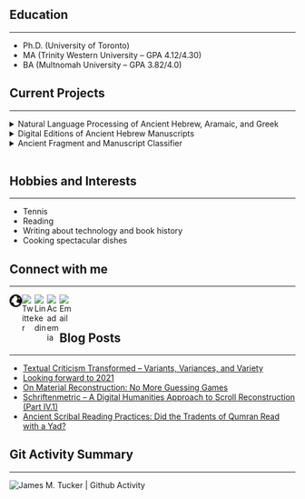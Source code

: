 ## Education
___
* Ph.D. (University of Toronto)
* MA (Trinity Western University – GPA 4.12/4.30)
* BA (Multnomah University – GPA 3.82/4.0)

## Current Projects
___
<details>
<summary>Natural Language Processing of Ancient Hebrew, Aramaic, and Greek</summary>
<br>
  Technologies and Languages used:
  <ul>Linguistics: Construction Grammar</ul>
  <ul>Fastai & Pytorch</ul>
  <ul>Python</ul>
  <ul>PostgreSQL</ul>
  <ul>Perl</ul>
</details>
<details>
<summary>Digital Editions of Ancient Hebrew Manuscripts</summary>
<br>
  Technologies and Langauges used:
  <ul>Django/Python (Pandas, Scikit, OpenCV, Matplotlib)</ul>
  <ul>Jupyter Notebook & Viola</ul>
  <ul>R</ul>
  <ul>MariaDB</ul>
  <ul>JavaScript</ul>
</details>
<details>
<summary>Ancient Fragment and Manuscript Classifier</summary>
  Technologies and Languages used:
  <ul>Fastai/Pytorch</ul>
  <ul>Python (Pandas, Matplotlib, OpenCV)</ul>
  <ul>MariaDB</ul>
  <ul>Juptyer Lab/Notebook</ul>
</details>
<br>

## Hobbies and Interests
___
* Tennis
* Reading
* Writing about technology and book history
* Cooking spectacular dishes

## Connect with me
___
[<img align="left" alt="Website" width="22px" src="https://raw.githubusercontent.com/iconic/open-iconic/master/svg/globe.svg" />][website]
[<img align="left" alt="Twitter" width="22px" src="https://cdn.jsdelivr.net/npm/simple-icons@v3/icons/twitter.svg" />][twitter]
[<img align="left" alt="Linkedin" width="22px" src="https://cdn.jsdelivr.net/npm/simple-icons@v3/icons/linkedin.svg" />][linkedin]
[<img align="left" alt="Academia" width="22px" src="https://cdn.jsdelivr.net/npm/simple-icons@v3/icons/academia.svg" />][academia]
[<img align="left" alt="Email" width="22px" src="https://cdn.jsdelivr.net/npm/simple-icons@v3/icons/microsoftoutlook.svg" />][email]

<br />
<br />

## Blog Posts
---
<!-- BLOG-POST-LIST:START -->
- [Textual Criticism Transformed – Variants, Variances, and Variety](https://jamesmtucker.com/?p=969&utm_source=rss&utm_medium=rss&utm_campaign=textual-criticism-transformed-variants-variances-and-variety)
- [Looking forward to 2021](https://jamesmtucker.com/?p=948&utm_source=rss&utm_medium=rss&utm_campaign=looking-forward-to-2021)
- [On Material Reconstruction: No More Guessing Games](https://jamesmtucker.com/?p=919&utm_source=rss&utm_medium=rss&utm_campaign=on-material-reconstruction-no-more-guessing-games)
- [Schriftenmetric – A Digital Humanities Approach to Scroll Reconstruction (Part IV.1)](https://jamesmtucker.com/?p=879&utm_source=rss&utm_medium=rss&utm_campaign=schriftenmetric-a-digital-humanities-approach-to-scroll-reconstruction-part-iv-1)
- [Ancient Scribal Reading Practices: Did the Tradents of Qumran Read with a Yad?](https://jamesmtucker.com/?p=853&utm_source=rss&utm_medium=rss&utm_campaign=ancient-scribal-reading-practices-did-the-tradents-of-qumran-read-with-a-yad)
<!-- BLOG-POST-LIST:END -->

## Git Activity Summary
---
<img align="left" alt="James M. Tucker | Github Activity" src="https://github-readme-stats.vercel.app/api?username=JamesMTucker&show_icons=true&hide_border=true&count_private=true" />

[website]: https://jamesmtucker.com
[twitter]: https://twitter.com/James_M_Tucker
[linkedin]: https://www.linkedin.com/in/james-m-tucker-7082251b0/
[academia]: https://utoronto.academia.edu/JamesTucker
[NMC]: https://nmc.utoronto.ca/
[CJS]: http://www.cjs.utoronto.ca/
[email]: mailto:j.tucker@mail.utoronto.ca